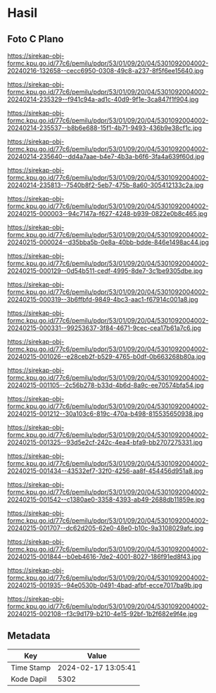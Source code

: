 # Hasil

## Foto C Plano

https://sirekap-obj-formc.kpu.go.id/77c6/pemilu/pdpr/53/01/09/20/04/5301092004002-20240216-132658--cecc6950-0308-49c8-a237-8f5f6ee15640.jpg

https://sirekap-obj-formc.kpu.go.id/77c6/pemilu/pdpr/53/01/09/20/04/5301092004002-20240214-235329--f941c94a-ad1c-40d9-9f1e-3ca847f1f904.jpg

https://sirekap-obj-formc.kpu.go.id/77c6/pemilu/pdpr/53/01/09/20/04/5301092004002-20240214-235537--b8b6e688-15f1-4b71-9493-436b9e38cf1c.jpg

https://sirekap-obj-formc.kpu.go.id/77c6/pemilu/pdpr/53/01/09/20/04/5301092004002-20240214-235640--dd4a7aae-b4e7-4b3a-b6f6-3fa4a639f60d.jpg

https://sirekap-obj-formc.kpu.go.id/77c6/pemilu/pdpr/53/01/09/20/04/5301092004002-20240214-235813--7540b8f2-5eb7-475b-8a60-305412133c2a.jpg

https://sirekap-obj-formc.kpu.go.id/77c6/pemilu/pdpr/53/01/09/20/04/5301092004002-20240215-000003--94c7147a-f627-4248-b939-0822e0b8c465.jpg

https://sirekap-obj-formc.kpu.go.id/77c6/pemilu/pdpr/53/01/09/20/04/5301092004002-20240215-000024--d35bba5b-0e8a-40bb-bdde-846e1498ac44.jpg

https://sirekap-obj-formc.kpu.go.id/77c6/pemilu/pdpr/53/01/09/20/04/5301092004002-20240215-000129--0d54b511-cedf-4995-8de7-3c1be9305dbe.jpg

https://sirekap-obj-formc.kpu.go.id/77c6/pemilu/pdpr/53/01/09/20/04/5301092004002-20240215-000319--3b6ffbfd-9849-4bc3-aac1-f67914c001a8.jpg

https://sirekap-obj-formc.kpu.go.id/77c6/pemilu/pdpr/53/01/09/20/04/5301092004002-20240215-000331--99253637-3f84-4671-9cec-cea17b61a7c6.jpg

https://sirekap-obj-formc.kpu.go.id/77c6/pemilu/pdpr/53/01/09/20/04/5301092004002-20240215-001026--e28ceb2f-b529-4765-b0df-0b663268b80a.jpg

https://sirekap-obj-formc.kpu.go.id/77c6/pemilu/pdpr/53/01/09/20/04/5301092004002-20240215-001105--2c56b278-b33d-4b6d-8a9c-ee70574bfa54.jpg

https://sirekap-obj-formc.kpu.go.id/77c6/pemilu/pdpr/53/01/09/20/04/5301092004002-20240215-001212--30a103c6-819c-470a-b498-815535650938.jpg

https://sirekap-obj-formc.kpu.go.id/77c6/pemilu/pdpr/53/01/09/20/04/5301092004002-20240215-001325--93d5e2cf-242c-4ea4-bfa9-bb2707275331.jpg

https://sirekap-obj-formc.kpu.go.id/77c6/pemilu/pdpr/53/01/09/20/04/5301092004002-20240215-001434--43532ef7-32f0-4256-aa8f-454456d951a8.jpg

https://sirekap-obj-formc.kpu.go.id/77c6/pemilu/pdpr/53/01/09/20/04/5301092004002-20240215-001542--c1380ae0-3358-4393-ab49-2688db11859e.jpg

https://sirekap-obj-formc.kpu.go.id/77c6/pemilu/pdpr/53/01/09/20/04/5301092004002-20240215-001707--dc62d205-62e0-48e0-b10c-9a3108029afc.jpg

https://sirekap-obj-formc.kpu.go.id/77c6/pemilu/pdpr/53/01/09/20/04/5301092004002-20240215-001844--b0eb4616-7de2-4001-8027-186f91ed8f43.jpg

https://sirekap-obj-formc.kpu.go.id/77c6/pemilu/pdpr/53/01/09/20/04/5301092004002-20240215-001935--94e0530b-0491-4bad-afbf-ecce7017ba9b.jpg

https://sirekap-obj-formc.kpu.go.id/77c6/pemilu/pdpr/53/01/09/20/04/5301092004002-20240215-002108--f3c9d179-b210-4e15-92bf-1b2f682e9f4e.jpg


## Metadata

| Key        | Value               |
| ---------- | ------------------- |
| Time Stamp | 2024-02-17 13:05:41 |
| Kode Dapil | 5302                |



